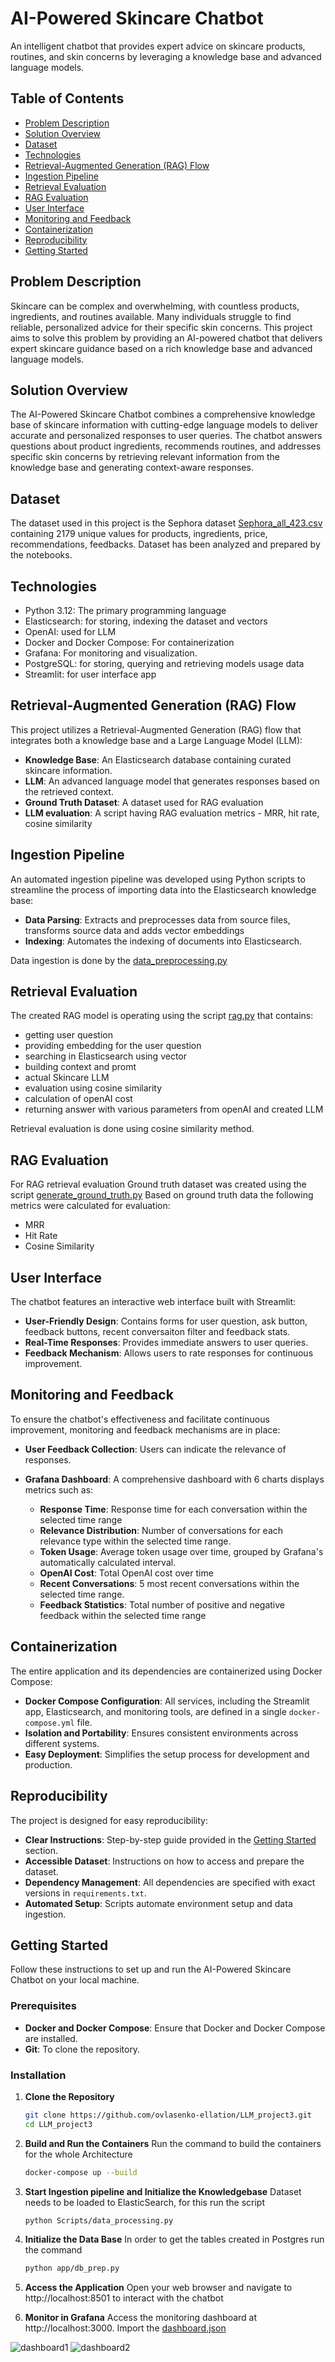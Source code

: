 # AI-Powered Skincare Chatbot

An intelligent chatbot that provides expert advice on skincare products, routines, and skin concerns by leveraging a knowledge base and advanced language models.

## Table of Contents

- [Problem Description](#problem-description)
- [Solution Overview](#solution-overview)
- [Dataset](#dataset)
- [Technologies](#technologies-)
- [Retrieval-Augmented Generation (RAG) Flow](#retrieval-augmented-generation-rag-flow)
- [Ingestion Pipeline](#ingestion-pipeline)
- [Retrieval Evaluation](#retrieval-evaluation)
- [RAG Evaluation](#rag-evaluation)
- [User Interface](#user-interface)
- [Monitoring and Feedback](#monitoring-and-feedback)
- [Containerization](#containerization)
- [Reproducibility](#reproducibility)
- [Getting Started](#getting-started)

## Problem Description

Skincare can be complex and overwhelming, with countless products, ingredients, and routines available. Many individuals struggle to find reliable, personalized advice for their specific skin concerns. This project aims to solve this problem by providing an AI-powered chatbot that delivers expert skincare guidance based on a rich knowledge base and advanced language models.

## Solution Overview

The AI-Powered Skincare Chatbot combines a comprehensive knowledge base of skincare information with cutting-edge language models to deliver accurate and personalized responses to user queries. The chatbot answers questions about product ingredients, recommends routines, and addresses specific skin concerns by retrieving relevant information from the knowledge base and generating context-aware responses.

## Dataset
The dataset used in this project is the Sephora dataset [Sephora_all_423.csv](https://www.kaggle.com/datasets/autumndyer/skincare-products-and-ingredients?select=Sephora_all_423.csv) containing 2179 unique values for products, ingredients, price, recommendations, feedbacks. Dataset has been analyzed and prepared by the notebooks.

## Technologies 
- Python 3.12: The primary programming language
- Elasticsearch: for storing, indexing the dataset and vectors 
- OpenAI: used for LLM 
- Docker and Docker Compose: For containerization
- Grafana: For monitoring and visualization.
- PostgreSQL: for storing, querying and retrieving models usage data
- Streamlit: for user interface app

## Retrieval-Augmented Generation (RAG) Flow

This project utilizes a Retrieval-Augmented Generation (RAG) flow that integrates both a knowledge base and a Large Language Model (LLM):

- **Knowledge Base**: An Elasticsearch database containing curated skincare information.
- **LLM**: An advanced language model that generates responses based on the retrieved context.
- **Ground Truth Dataset**: A dataset used for RAG evaluation
- **LLM evaluation**: A script having RAG evaluation metrics - MRR, hit rate, cosine similarity

## Ingestion Pipeline

An automated ingestion pipeline was developed using Python scripts to streamline the process of importing data into the Elasticsearch knowledge base:

- **Data Parsing**: Extracts and preprocesses data from source files, transforms source data and adds vector embeddings
- **Indexing**: Automates the indexing of documents into Elasticsearch.

Data ingestion is done by the [data_preprocessing.py](https://github.com/ovlasenko-ellation/LLM_project3/blob/main/Scripts/data_preprocessing.py)

## Retrieval Evaluation

The created RAG model is operating using the script [rag.py](https://github.com/ovlasenko-ellation/LLM_project3/blob/main/Scripts/rag.py) that contains:
- getting user question 
- providing embedding for the user question 
- searching in Elasticsearch using vector
- building context and promt
- actual Skincare LLM
- evaluation using cosine similarity 
- calculation of openAI cost
- returning answer with various parameters from openAI and created LLM 

Retrieval evaluation is done using cosine similarity method.

## RAG Evaluation

For RAG retrieval evaluation Ground truth dataset was created using the script [generate_ground_truth.py](https://github.com/ovlasenko-ellation/LLM_project3/blob/main/Scripts/generate_ground_truth.py)
Based on ground truth data the following metrics were calculated for evaluation:
- MRR
- Hit Rate
- Cosine Similarity

## User Interface

The chatbot features an interactive web interface built with Streamlit:

- **User-Friendly Design**: Contains forms for user question, ask button, feedback buttons, recent conversaiton filter and feedback stats.
- **Real-Time Responses**: Provides immediate answers to user queries.
- **Feedback Mechanism**: Allows users to rate responses for continuous improvement.

## Monitoring and Feedback

To ensure the chatbot's effectiveness and facilitate continuous improvement, monitoring and feedback mechanisms are in place:

- **User Feedback Collection**: Users can indicate the relevance of responses.
- **Grafana Dashboard**: A comprehensive dashboard with 6 charts displays metrics such as:

  - **Response Time**: Response time for each conversation within the selected time range
  - **Relevance Distribution**: Number of conversations for each relevance type within the selected time range.
  - **Token Usage**: Average token usage over time, grouped by Grafana's automatically calculated interval.
  - **OpenAI Cost**: Total OpenAI cost over time
  - **Recent Conversations**: 5 most recent conversations within the selected time range.
  - **Feedback Statistics**: Total number of positive and negative feedback within the selected time range

## Containerization

The entire application and its dependencies are containerized using Docker Compose:

- **Docker Compose Configuration**: All services, including the Streamlit app, Elasticsearch, and monitoring tools, are defined in a single `docker-compose.yml` file.
- **Isolation and Portability**: Ensures consistent environments across different systems.
- **Easy Deployment**: Simplifies the setup process for development and production.

## Reproducibility

The project is designed for easy reproducibility:

- **Clear Instructions**: Step-by-step guide provided in the [Getting Started](#getting-started) section.
- **Accessible Dataset**: Instructions on how to access and prepare the dataset.
- **Dependency Management**: All dependencies are specified with exact versions in `requirements.txt`.
- **Automated Setup**: Scripts automate environment setup and data ingestion.

## Getting Started

Follow these instructions to set up and run the AI-Powered Skincare Chatbot on your local machine.

### Prerequisites

- **Docker and Docker Compose**: Ensure that Docker and Docker Compose are installed.
- **Git**: To clone the repository.

### Installation

1. **Clone the Repository**

   ```bash
   git clone https://github.com/ovlasenko-ellation/LLM_project3.git
   cd LLM_project3
    ```
2. **Build and Run the Containers**
Run the command to build the containers for the whole Architecture
   ```bash
   docker-compose up --build
   ```
3. **Start Ingestion pipeline and Initialize the Knowledgebase**
Dataset needs to be loaded to ElasticSearch, for this run the script
   ```bash
   python Scripts/data_processing.py
    ```
4. **Initialize the Data Base**
In order to get the tables created in Postgres run the command 
   ```bash
   python app/db_prep.py
   ```
5. **Access the Application**
Open your web browser and navigate to http://localhost:8501 to interact with the chatbot

6. **Monitor in Grafana**
Access the monitoring dashboard at http://localhost:3000.
Import the [dashboard.json](https://github.com/ovlasenko-ellation/LLM_project3/blob/main/Grafana/dashboard.json)

![dashboard1](https://github.com/ovlasenko-ellation/LLM_project3/blob/main/Grafana/dashboard1.png)
![dashboard2](https://github.com/ovlasenko-ellation/LLM_project3/blob/main/Grafana/dashboard2.png)